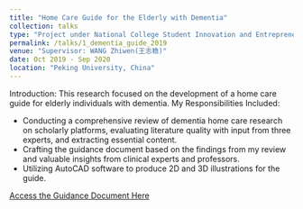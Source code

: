 ```yaml
---
title: "Home Care Guide for the Elderly with Dementia"
collection: talks
type: "Project under National College Student Innovation and Entrepreneurship Practice in China"
permalink: /talks/1_dementia_guide_2019
venue: "Supervisor: WANG Zhiwen(王志稳)"
date: Oct 2019 - Sep 2020
location: "Peking University, China"
---
```


Introduction:
This research focused on the development of a home care guide for elderly individuals with dementia. My Responsibilities Included:
* Conducting a comprehensive review of dementia home care research on scholarly platforms, evaluating literature quality with input from three experts, and extracting essential content.
* Crafting the guidance document based on the findings from my review and valuable insights from clinical experts and professors.
* Utilizing AutoCAD software to produce 2D and 3D illustrations for the guide.

[Access the Guidance Document Here](https://github.com/YanweiJIN/yanweijin.github.io/files/Dementia_guidance.pdf)
